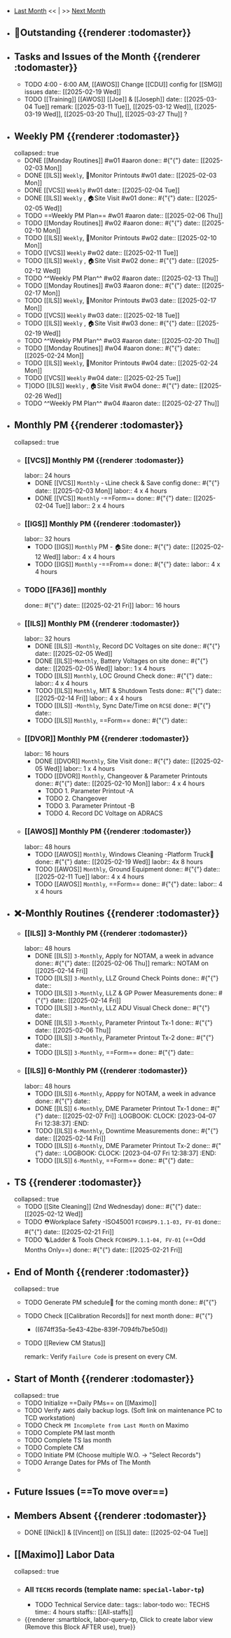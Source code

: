- [Last Month]([[Monthly/2025-01]]) << | >> [Next Month]([[Monthly/2025-03]])
- ## 📌Outstanding {{renderer :todomaster}}
- ## Tasks and Issues of the Month {{renderer :todomaster}}
	- TODO 4:00 - 6:00 AM, [[AWOS]] Change [[CDU]] config for [[SMG]] issues
	  date:: [[2025-02-19 Wed]]
	- TODO [[Training]] [[AWOS]] [[Joe]] & [[Joseph]]
	  date:: [[2025-03-04 Tue]]
	  remark: [[2025-03-11 Tue]], [[2025-03-12 Wed]], [[2025-03-19 Wed]], [[2025-03-20 Thu]], [[2025-03-27 Thu]] ?
- ## Weekly PM {{renderer :todomaster}}
  collapsed:: true
	- DONE [[Monday Routines]] #w01 #aaron 
	  done:: #{"{"}
	  date:: [[2025-02-03 Mon]]
	- DONE [[ILS]] `Weekly`, 📄Monitor Printouts #w01
	  date:: [[2025-02-03 Mon]]
	- DONE [[VCS]] `Weekly` #w01
	  date:: [[2025-02-04 Tue]]
	- DONE [[ILS]] `Weekly` ,  🏠️Site Visit #w01
	  done:: #{"{"}
	  date:: [[2025-02-05 Wed]]
	- TODO  ==Weekly PM Plan== #w01 #aaron 
	  date:: [[2025-02-06 Thu]]
	- TODO [[Monday Routines]] #w02 #aaron 
	  done:: #{"{"}
	  date:: [[2025-02-10 Mon]]
	- TODO  [[ILS]] `Weekly`, 📄Monitor Printouts  #w02
	  date:: [[2025-02-10 Mon]]
	- TODO  [[VCS]] `Weekly` #w02
	  date:: [[2025-02-11 Tue]]
	- TODO  [[ILS]] `Weekly` ,  🏠️Site Visit #w02
	  done:: #{"{"}
	  date:: [[2025-02-12 Wed]]
	- TODO  ^^Weekly PM Plan^^ #w02 #aaron 
	  date:: [[2025-02-13 Thu]]
	- TODO [[Monday Routines]] #w03 #aaron 
	  done:: #{"{"}
	  date:: [[2025-02-17 Mon]]
	- TODO [[ILS]] `Weekly`, 📄Monitor Printouts #w03 
	  date:: [[2025-02-17 Mon]]
	- TODO [[VCS]] `Weekly` #w03
	  date:: [[2025-02-18 Tue]]
	- TODO [[ILS]] `Weekly` ,  🏠️Site Visit #w03
	  done:: #{"{"}
	  date:: [[2025-02-19 Wed]]
	- TODO ^^Weekly PM Plan^^ #w03 #aaron 
	  date:: [[2025-02-20 Thu]]
	- TODO [[Monday Routines]] #w04 #aaron 
	  done:: #{"{"}
	  date:: [[2025-02-24 Mon]]
	- TODO [[ILS]] `Weekly`, 📄Monitor Printouts #w04
	  date:: [[2025-02-24 Mon]]
	- TODO [[VCS]] `Weekly` #w04
	  date:: [[2025-02-25 Tue]]
	- T]ODO [[ILS]] `Weekly` ,  🏠️Site Visit #w04
	  done:: #{"{"}
	  date:: [[2025-02-26 Wed]]
	- TODO ^^Weekly PM Plan^^ #w04 #aaron 
	  date:: [[2025-02-27 Thu]]
- ## Monthly PM {{renderer :todomaster}}
  collapsed:: true
	- ### [[VCS]] Monthly PM {{renderer :todomaster}}
	  labor:: 24 hours
		- DONE [[VCS]] `Monthly` - 📞Line check & Save config
		  done:: #{"{"}
		  date:: [[2025-02-03 Mon]]
		  labor::  4 x 4 hours
		- DONE [[VCS]] `Monthly` -==Form== 
		  done:: #{"{"}
		  date:: [[2025-02-04 Tue]]
		  labor::  2 x 4 hours
	- ### [[IGS]] Monthly PM {{renderer :todomaster}}
	  labor:: 32 hours
		- TODO [[IGS]] `Monthly` PM - 🏠️Site
		  done:: #{"{"}
		  date:: [[2025-02-12 Wed]]
		  labor:: 4 x 4 hours
		- TODO [[IGS]] `Monthly` -==From== 
		  done:: #{"{"}
		  date:: 
		  labor::  4 x 4 hours
	- ### TODO [[FA36]] monthly 
	  done:: #{"{"}
	  date:: [[2025-02-21 Fri]]
	  labor:: 16 hours
	- ### [[ILS]] Monthly PM {{renderer :todomaster}}
	  labor:: 32 hours
		- DONE [[ILS]] -`Monthly`, Record DC Voltages on site 
		  done:: #{"{"}
		  date:: [[2025-02-05 Wed]]
		- DONE [[ILS]]-`Monthly`, Battery Voltages on site 
		  done:: #{"{"}
		  date:: [[2025-02-05 Wed]]
		  labor:: 1 x 4 hours
		- TODO [[ILS]] `Monthly`, LOC Ground Check 
		  done:: #{"{"}
		  date:: 
		  labor:: 4 x 4 hours
		- TODO [[ILS]] `Monthly`, MIT & Shutdown Tests 
		  done:: #{"{"}
		  date:: [[2025-02-14 Fri]]
		  labor:: 4 x 4 hours
		- TODO [[ILS]] -`Monthly`, Sync Date/Time on `RCSE` 
		  done:: #{"{"}
		  date::
		- TODO [[ILS]] `Monthly`, ==Form== 
		  done:: #{"{"}
		  date::
	- ### [[DVOR]] Monthly PM {{renderer :todomaster}}
	  labor:: 16 hours
		- DONE [[DVOR]] `Monthly`, Site Visit
		  done:: #{"{"}
		  date:: [[2025-02-05 Wed]]
		  labor:: 1 x 4 hours
		- TODO [[DVOR]] `Monthly`, Changeover & Parameter Printouts
		  done:: #{"{"}
		  date:: [[2025-02-10 Mon]]
		  labor:: 4 x 4 hours
			- TODO 1. Parameter Printout -A
			- TODO 2. Changeover
			- TODO 3. Parameter Printout -B
			- TODO 4. Record DC Voltage on ADRACS
	- ### [[AWOS]] Monthly PM {{renderer :todomaster}}
	  labor:: 48 hours
		- TODO [[AWOS]] `Monthly`, Windows Cleaning -Platform Truck🚛
		  done:: #{"{"}
		  date:: [[2025-02-19 Wed]]
		  laobr:: 4x 8 hours
		- TODO [[AWOS]] `Monthly`, Ground Equipment
		  done:: #{"{"}
		  date:: [[2025-02-11 Tue]]
		  labor:: 4 x 4 hours
		- TODO [[AWOS]] `Monthly`, ==Form== 
		  done:: #{"{"}
		  date:: 
		  labor:: 4 x 4 hours
- ## ❌-Monthly Routines {{renderer :todomaster}}
	- ### [[ILS]] 3-Monthly PM {{renderer :todomaster}}
	  labor:: 48 hours
		- DONE [[ILS]]  `3-Monthly`, Apply for NOTAM, a week in advance 
		  done:: #{"{"}
		  date:: [[2025-02-06 Thu]]
		  remark:: NOTAM on [[2025-02-14 Fri]]
		- TODO [[ILS]]  `3-Monthly`, LLZ Ground Check Points 
		  done:: #{"{"}
		  date::
		- TODO [[ILS]]  `3-Monthly`, LLZ & GP Power Measurements 
		  done:: #{"{"}
		  date:: [[2025-02-14 Fri]]
		- TODO [[ILS]]  `3-Monthly`, LLZ ADU Visual Check
		  done:: #{"{"}
		  date::
		- DONE [[ILS]]  `3-Monthly`, Parameter Printout Tx-1
		  done:: #{"{"}
		  date:: [[2025-02-06 Thu]]
		- TODO [[ILS]]  `3-Monthly`, Parameter Printout Tx-2
		  done:: #{"{"}
		  date::
		- TODO [[ILS]] `3-Monthly`, ==Form== 
		  done:: #{"{"}
		  date::
	- ### [[ILS]] 6-Monthly PM {{renderer :todomaster}}
	  labor:: 48 hours
		- TODO [[ILS]] `6-Monthly`, Apppy for NOTAM, a week in advance 
		  done:: #{"{"}
		  date::
		- DONE [[ILS]] `6-Monthly`, DME Parameter Printout Tx-1
		  done:: #{"{"}
		  date:: [[2025-02-07 Fri]]
		  :LOGBOOK:
		  CLOCK: [2023-04-07 Fri 12:38:37]
		  :END:
		- TODO [[ILS]] `6-Monthly`, Downtime Measurements
		  done:: #{"{"}
		  date:: [[2025-02-14 Fri]]
		- TODO [[ILS]] `6-Monthly`, DME Parameter Printout Tx-2
		  done:: #{"{"}
		  date::
		  :LOGBOOK:
		  CLOCK: [2023-04-07 Fri 12:38:37]
		  :END:
		- TODO [[ILS]] `6-Monthly`, ==Form== 
		  done:: #{"{"}
		  date::
- ## TS {{renderer :todomaster}}
  collapsed:: true
	- TODO [[Site Cleaning]] (2nd Wednesday) 
	  done:: #{"{"}
	  date:: [[2025-02-12 Wed]]
	- TODO ⛑️Workplace Safety -ISO45001 `FCOHSP9.1.1-03, FV-01`
	  done:: #{"{"}
	  date:: [[2025-02-21 Fri]]
	- TODO 🪜Ladder & Tools Check `FCOHSP9.1.1-04, FV-01` (==Odd Months Only==) 
	  done:: #{"{"}
	  date:: [[2025-02-21 Fri]]
- ## End of Month {{renderer :todomaster}}
  collapsed:: true
	- TODO Generate PM schedule📅 for the coming month
	  done:: #{"{"}
	- TODO Check [[Calibration Records]] for next month
	  done:: #{"{"}
		- ((674ff35a-5e43-42be-839f-7094fb7be50d))
	- TODO [[Review CM Status]]
	  
	  remark:: Verify `Failure Code` is present on every CM.
- ## Start of Month {{renderer :todomaster}}
  collapsed:: true
	- TODO Initialize ==Daily PMs== on [[Maximo]]
	- TODO Verify `AWOS` daily backup logs. (Soft link on maintenance PC to TCD workstation)
	- TODO Check `PM Incomplete from Last Month` on Maximo
	- TODO Complete PM last month
	- TODO Complete TS las month
	- TODO Complete CM
	- TODO Initiate PM (Choose multiple W.O. -> "Select Records")
	- TODO Arrange Dates for PMs of The Month
	-
- ## Future Issues (==To move over==)
- ## Members Absent {{renderer :todomaster}}
	- DONE [[Nick]] & [[Vincent]] on [[SL]]
	  date:: [[2025-02-04 Tue]]
- ## [[Maximo]] Labor Data
  collapsed:: true
	- ### All `TECHS` records (template name: `special-labor-tp`)
		- TODO Technical Service
		  date:: 
		  tags:: labor-todo
		  wo:: TECHS
		  time:: 4 hours
		  staffs:: [[All-staffs]]
	- {{renderer :smartblock, labor-query-tp, Click to create labor view (Remove this Block AFTER use), true}}